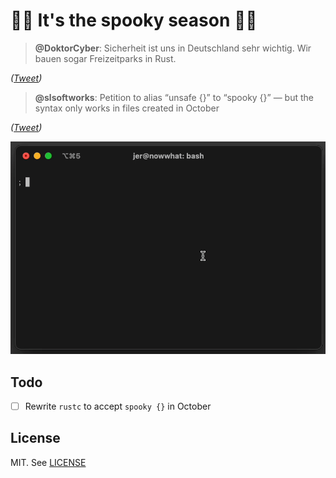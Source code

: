 # 👻🎃 It's the spooky season 🎃👻

> **@DoktorCyber**: Sicherheit ist uns in Deutschland sehr wichtig. Wir bauen sogar Freizeitparks in Rust.

_([Tweet](https://twitter.com/DoktorCyber/status/1448611392475607042))_

> **@slsoftworks**: Petition to alias “unsafe {}” to “spooky {}” — but the syntax only works in files created in October

_([Tweet](https://twitter.com/slsoftworks/status/1448615124391055368))_

![Console session of running `cargo run -qp halloween`, followed by `cargo run -qp carnival`](spooky-season.gif)

## Todo

* [ ] Rewrite `rustc` to accept `spooky {}` in October

## License

MIT. See [LICENSE](LICENSE)
